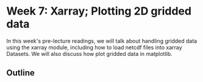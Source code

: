 # Week 7: Xarray; Plotting 2D gridded data

In this week's pre-lecture readings, we will talk about handling gridded data using the xarray module, including how to load netcdf files into xarray Datasets. We will also discuss how plot gridded data in matplotlib.

## Outline

> ```{tableofcontents}
> ```